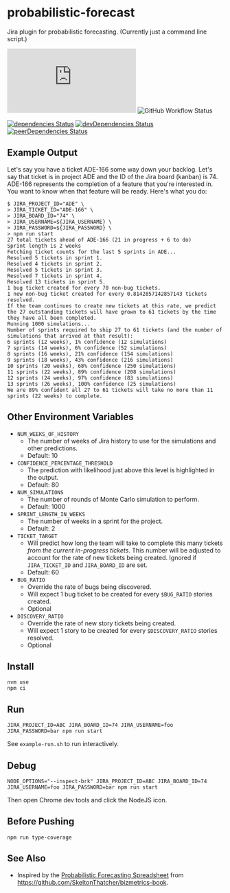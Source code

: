 # probabilistic-forecast

Jira plugin for probabilistic forecasting. (Currently just a command line script.)

[![Type Coverage](https://img.shields.io/badge/dynamic/json.svg?label=type-coverage&prefix=%E2%89%A5&suffix=%&query=$.typeCoverage.atLeast&uri=https%3A%2F%2Fraw.githubusercontent.com%2Fagiledigital-labs%2Fprobabilistic-forecast%2Fmaster%2Fpackage.json)](https://github.com/plantain-00/type-coverage)
![GitHub Workflow Status](https://img.shields.io/github/workflow/status/agiledigital-labs/probabilistic-forecast/Node.js%20CI)

[![dependencies Status](https://david-dm.org/agiledigital-labs/probabilistic-forecast/status.svg)](https://david-dm.org/agiledigital-labs/probabilistic-forecast)
[![devDependencies Status](https://david-dm.org/agiledigital-labs/probabilistic-forecast/dev-status.svg)](https://david-dm.org/agiledigital-labs/probabilistic-forecast?type=dev)
[![peerDependencies Status](https://david-dm.org/agiledigital-labs/probabilistic-forecast/peer-status.svg)](https://david-dm.org/agiledigital-labs/probabilistic-forecast?type=peer)

## Example Output

Let's say you have a ticket ADE-166 some way down your backlog. Let's say that ticket is in project ADE and the ID of the Jira board (kanban) is 74. ADE-166 represents the completion of a feature that you're interested in. You want to know when that feature will be ready. Here's what you do:

```
$ JIRA_PROJECT_ID="ADE" \
> JIRA_TICKET_ID="ADE-166" \
> JIRA_BOARD_ID="74" \
> JIRA_USERNAME=${JIRA_USERNAME} \
> JIRA_PASSWORD=${JIRA_PASSWORD} \
> npm run start
27 total tickets ahead of ADE-166 (21 in progress + 6 to do)
Sprint length is 2 weeks
Fetching ticket counts for the last 5 sprints in ADE...
Resolved 5 tickets in sprint 1.
Resolved 4 tickets in sprint 2.
Resolved 5 tickets in sprint 3.
Resolved 7 tickets in sprint 4.
Resolved 13 tickets in sprint 5.
1 bug ticket created for every 70 non-bug tickets.
1 new non-bug ticket created for every 0.8142857142857143 tickets resolved.
If the team continues to create new tickets at this rate, we predict the 27 outstanding tickets will have grown to 61 tickets by the time they have all been completed.
Running 1000 simulations...
Number of sprints required to ship 27 to 61 tickets (and the number of simulations that arrived at that result):
6 sprints (12 weeks), 1% confidence (12 simulations)
7 sprints (14 weeks), 6% confidence (52 simulations)
8 sprints (16 weeks), 21% confidence (154 simulations)
9 sprints (18 weeks), 43% confidence (216 simulations)
10 sprints (20 weeks), 68% confidence (250 simulations)
11 sprints (22 weeks), 89% confidence (208 simulations)
12 sprints (24 weeks), 97% confidence (83 simulations)
13 sprints (26 weeks), 100% confidence (25 simulations)
We are 89% confident all 27 to 61 tickets will take no more than 11 sprints (22 weeks) to complete.
```

## Other Environment Variables


 - `NUM_WEEKS_OF_HISTORY`
   - The number of weeks of Jira history to use for the simulations and other
     predictions.
   - Default: 10
 - `CONFIDENCE_PERCENTAGE_THRESHOLD`
   - The prediction with likelihood just above this level is highlighted in the output.
   - Default: 80
 - `NUM_SIMULATIONS`
   - The number of rounds of Monte Carlo simulation to perform.
   - Default: 1000
 - `SPRINT_LENGTH_IN_WEEKS`
   - The number of weeks in a sprint for the project.
   - Default: 2
 - `TICKET_TARGET`
   - Will predict how long the team will take to complete this many tickets *from the current
     in-progress tickets*. This number will be adjusted to account for the rate of new tickets
     being created. Ignored if `JIRA_TICKET_ID` and `JIRA_BOARD_ID` are set.
   - Default: 60
 - `BUG_RATIO`
   - Override the rate of bugs being discovered.
   - Will expect 1 bug ticket to be created for every `$BUG_RATIO` stories created.
   - Optional
 - `DISCOVERY_RATIO`
   - Override the rate of new story tickets being created.
   - Will expect 1 story to be created for every `$DISCOVERY_RATIO` stories resolved.
   - Optional

## Install

```
nvm use
npm ci
```

## Run

```
JIRA_PROJECT_ID=ABC JIRA_BOARD_ID=74 JIRA_USERNAME=foo JIRA_PASSWORD=bar npm run start
```

See `example-run.sh` to run interactively.

## Debug

```
NODE_OPTIONS="--inspect-brk" JIRA_PROJECT_ID=ABC JIRA_BOARD_ID=74 JIRA_USERNAME=foo JIRA_PASSWORD=bar npm run start
```

Then open Chrome dev tools and click the NodeJS icon.

## Before Pushing

```
npm run type-coverage
```

## See Also

 - Inspired by the [Probabilistic Forecasting
   Spreadsheet](https://docs.google.com/spreadsheets/d/1L-BHVNIAFprYT0auzoBxvR3wI9JQS8wxVHG9XrDR1uQ)
   from <https://github.com/SkeltonThatcher/bizmetrics-book>.
